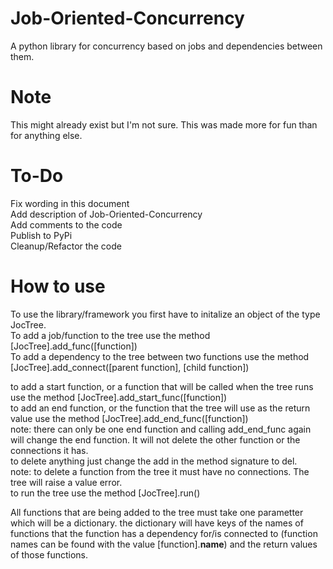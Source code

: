 # Job-Oriented-Concurrency
A python library for concurrency based on jobs and dependencies between them.

# Note
This might already exist but I'm not sure. This was made more for fun than for anything else.

# To-Do
Fix wording in this document   
Add description of Job-Oriented-Concurrency    
Add comments to the code    
Publish to PyPi   
Cleanup/Refactor the code    

# How to use
To use the library/framework you first have to initalize an object of the type JocTree.     
To add a job/function to the tree use the method [JocTree].add_func([function])         
To add a dependency to the tree between two functions use the method [JocTree].add_connect([parent function], [child function])                
      
to add a start function, or a function that will be called when the tree runs use the method [JocTree].add_start_func([function])    
to add an end function, or the function that the tree will use as the return value use the method [JocTree].add_end_func([function])     
note: there can only be one end function and calling add_end_func again will change the end function. It will not delete the other function or the connections it has.      
to delete anything just change the add in the method signature to del.      
note: to delete a function from the tree it must have no connections. The tree will raise a value error.      
to run the tree use the method [JocTree].run()      
     
All functions that are being added to the tree must take one parametter which will be a dictionary. the dictionary will have keys of the names of functions that the function has a dependency for/is connected to (function names can be found with the value [function].__name__) and the return values of those functions.      
      

